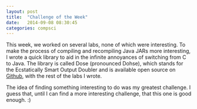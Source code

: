 ```yaml
---
layout: post
title:  "Challenge of the Week"
date:   2014-09-08 08:30:45
categories: compsci
---
```


This week, we worked on several labs, none of which were interesting.  To make the process of compiling and recompiling Java JARs more interesting, I wrote a quick library to aid in the infinite annoyances of switching from C to Java.  The library is called Dose (pronounced Dohse), which stands for the Ecstatically Smart Output Doubler and is available open source on [Github][Github], with the rest of the labs I wrote.

The idea of finding something interesting to do was my greatest challenge.  I guess that, until I can find a more interesting challenge, that this one is good enough.  :)

[Github]:github.com/smo-key/cs/
